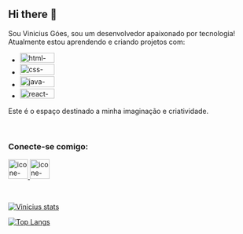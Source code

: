 ## Hi there 📝

Sou Vinicius Góes, sou um desenvolvedor apaixonado por tecnologia! Atualmente estou aprendendo e criando projetos com:
 - <img height="20px" width="70px" src="https://img.shields.io/badge/HTML5-E34F26?style=for-the-badge&logo=html5&logoColor=white" alt="html-logo" />
 
 - <img height="22px" width="70px" src="https://img.shields.io/badge/CSS3-1572B6?style=for-the-badge&logo=css3&logoColor=white" alt="css-logo" />

 - <img height="22px" width="70px" src="https://img.shields.io/badge/JavaScript-F7DF1E?style=for-the-badge&logo=javascript&logoColor=black" alt="java-logo" />

 - <img height="20px" width="70px" src="https://img.shields.io/badge/React-20232A?style=for-the-badge&logo=react&logoColor=61DAFB" alt="react-logo" />

Este é o espaço destinado a minha imaginação e criatividade.

<br>

### Conecte-se comigo:
<p>
<a href="https://www.instagram.com/o_vini95/">
<img aling="left" alt="icone-do-instagram" width="40px" src="https://img.icons8.com/?size=100&id=nj0Uj45LGUYh&format=png&color=000000" />  
</a
<a href="https://www.linkedin.com/in/vinicius-ferreira-goes/">
<img aling="left" alt="icone-linkedin" width="40px" src="https://img.icons8.com/?size=100&id=13930&format=png&color=000000" />
</a>
</p>
<br>

[![Vinicius stats](https://github-readme-stats.vercel.app/api?username=euvini95)](https://github.com/anuraghazra/github-readme-stats)
<br>

[![Top Langs](https://github-readme-stats.vercel.app/api/top-langs/?username=euvini95)](https://github.com/anuraghazra/github-readme-stats)
